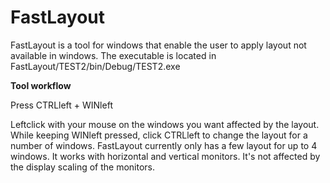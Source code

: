 # FastLayout
FastLayout is a tool for windows that enable the user to apply layout not available in windows.
The executable is located in FastLayout/TEST2/bin/Debug/TEST2.exe 

**Tool workflow** 

Press CTRLleft + WINleft 

Leftclick with your mouse on the windows you want affected by the layout. While keeping WINleft pressed, click CTRLleft to change the layout for a number of windows. 
FastLayout currently only has a few layout for up to 4 windows. It works with horizontal and vertical monitors. It's not affected by the display scaling of the monitors.
